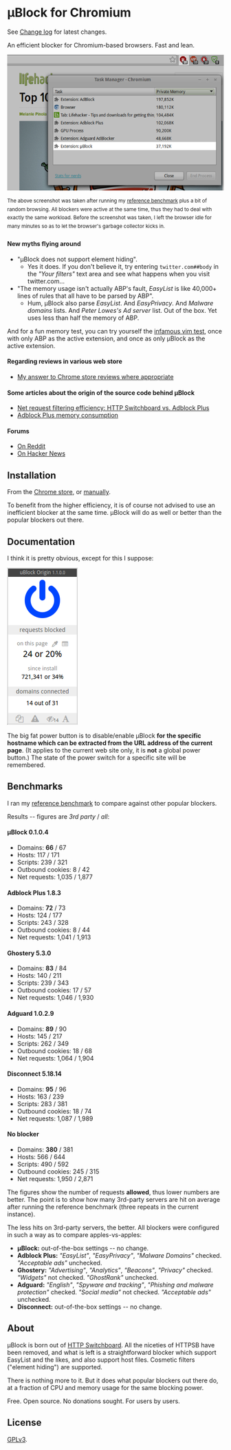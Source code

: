 # µBlock for Chromium

See [Change log](https://github.com/gorhill/uBlock/wiki/Change-log) for latest changes.

An efficient blocker for Chromium-based browsers. Fast and lean.

![screenshot](https://raw.githubusercontent.com/gorhill/uBlock/master/doc/img/ss-chromium-2.png)

<sup>The above screenshot was taken after running my 
[reference benchmark](https://github.com/gorhill/httpswitchboard/wiki/Comparative-benchmarks-against-widely-used-blockers:-Top-15-Most-Popular-News-Websites) 
plus a bit of random browsing. All blockers were active at the same time, 
thus they had to deal with exactly the same workload. Before the screenshot was 
taken, I left the browser idle for many minutes so as to let the browser's 
garbage collector kicks in.</sup>

#### New myths flying around

- "µBlock does not support element hiding".
    - Yes it does. If you don't believe it, try entering `twitter.com##body` in the 
_"Your filters"_ text area and see what happens when you visit twitter.com...
- "The memory usage isn't actually ABP's fault, _EasyList_ is like 40,000+ lines of rules that all have to be parsed by ABP".
    - Hum, µBlock also parse _EasyList_. And _EasyPrivacy_. And _Malware domains_ lists. 
And _Peter Lowes's Ad server_ list. Out of the box. Yet uses less than half the 
memory of ABP.

And for a fun memory test, you can try yourself the 
[infamous vim test](https://github.com/gorhill/httpswitchboard/wiki/Adblock-Plus-memory-consumption), 
once with only ABP as the active extension, and once as only µBlock as the active extension.

#### Regarding reviews in various web store

- [My answer to Chrome store reviews where appropriate](https://github.com/gorhill/uBlock/wiki/My-answer-to-Chrome-store-reviews-where-appropriate)

#### Some articles about the origin of the source code behind µBlock

- [Net request filtering efficiency: HTTP Switchboard vs. Adblock Plus](https://github.com/gorhill/httpswitchboard/wiki/Net-request-filtering-efficiency:-HTTP-Switchboard-vs.-Adblock-Plus)
- [Adblock Plus memory consumption](https://github.com/gorhill/httpswitchboard/wiki/Adblock-Plus-memory-consumption)

#### Forums

- [On Reddit](http://www.reddit.com/r/chrome/comments/28xt2j/%C2%B5block_a_fast_and_lean_blocker_for_chromiumbased/)
- [On Hacker News](https://news.ycombinator.com/item?id=7936809)

## Installation

From the [Chrome store](https://chrome.google.com/webstore/detail/µblock/cjpalhdlnbpafiamejdnhcphjbkeiagm), 
or [manually](https://github.com/gorhill/uBlock/tree/master/dist).

To benefit from the higher efficiency, it is of course not advised to use an 
inefficient blocker at the same time. µBlock will do as well or better than the 
popular blockers out there.

## Documentation

I think it is pretty obvious, except for this I suppose:

![Popup](https://raw.githubusercontent.com/gorhill/uBlock/master/doc/img/popup-1.png)

The big fat power button is to disable/enable µBlock **for the specific hostname
which can be extracted from the URL address of the current page**. (It applies to 
the current web site only, it is **not** a global power button.) The state of the power 
switch for a specific site will be remembered.

## Benchmarks

I ran my [reference benchmark](https://github.com/gorhill/httpswitchboard/wiki/Comparative-benchmarks-against-widely-used-blockers:-Top-15-Most-Popular-News-Websites) 
to compare against other popular blockers.

Results -- figures are *3rd party* / *all*:

#### µBlock 0.1.0.4

* Domains: **66** / 67
* Hosts: 117 / 171
* Scripts: 239 / 321
* Outbound cookies: 8 / 42
* Net requests: 1,035 / 1,877

#### Adblock Plus 1.8.3

* Domains: **72** / 73
* Hosts: 124 / 177
* Scripts: 243 / 328
* Outbound cookies: 8 / 44
* Net requests: 1,041 / 1,913

#### Ghostery 5.3.0

* Domains: **83** / 84
* Hosts: 140 / 211
* Scripts: 239 / 343
* Outbound cookies: 17 / 57
* Net requests: 1,046 / 1,930

#### Adguard 1.0.2.9

* Domains: **89** / 90
* Hosts: 145 / 217
* Scripts: 262 / 349
* Outbound cookies: 18 / 68
* Net requests: 1,064 / 1,904

#### Disconnect 5.18.14

* Domains: **95** / 96
* Hosts: 163 / 239
* Scripts: 283 / 381
* Outbound cookies: 18 / 74
* Net requests: 1,087 / 1,989

#### No blocker

* Domains: **380** / 381
* Hosts: 566 / 644
* Scripts: 490 / 592
* Outbound cookies: 245 / 315
* Net requests: 1,950 / 2,871

The figures show the number of requests **allowed**, thus lower numbers are better. 
The point is to show how many 3rd-party servers are hit on average after running 
the reference benchmark (three repeats in the current instance).

The less hits on 3rd-party servers, the better. All blockers were configured 
in such a way as to compare apples-vs-apples:

- **µBlock:** out-of-the-box settings -- no change.
- **Adblock Plus:** _"EasyList"_, _"EasyPrivacy"_, _"Malware Domains"_ checked. _"Acceptable ads"_ unchecked.
- **Ghostery:** _"Advertising"_, _"Analytics"_, _"Beacons"_, _"Privacy"_ checked. _"Widgets"_ not checked. _"GhostRank"_ unchecked. 
- **Adguard:** _"English"_, _"Spyware and tracking"_, _"Phishing and malware protection"_ checked. _"Social media"_ not checked. _"Acceptable ads"_ unchecked.
- **Disconnect:** out-of-the-box settings -- no change.

## About

µBlock is born out of [HTTP Switchboard](https://github.com/gorhill/httpswitchboard).
All the niceties of HTTPSB have been removed, and what is left is a straightforward
blocker which support EasyList and the likes, and also support host files. 
Cosmetic filters ("element hiding") are supported.

There is nothing more to it. But it does what popular blockers out there do, at a
fraction of CPU and memory usage for the same blocking power.

Free. Open source. No donations sought. For users by users.

## License

[GPLv3](https://github.com/gorhill/uBlock/blob/master/LICENSE.txt).
